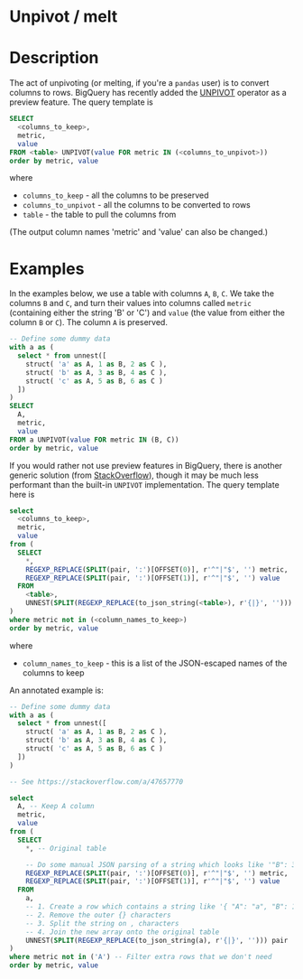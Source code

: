 # Unpivot / melt


# Description
The act of unpivoting (or melting, if you're a `pandas` user) is to convert columns to rows. BigQuery has recently added the [UNPIVOT](https://cloud.google.com/bigquery/docs/reference/standard-sql/query-syntax#unpivot_operator) operator as a preview feature.
The query template is

```sql
SELECT
  <columns_to_keep>,
  metric,
  value
FROM <table> UNPIVOT(value FOR metric IN (<columns_to_unpivot>))
order by metric, value
```
where
- `columns_to_keep` - all the columns to be preserved
- `columns_to_unpivot` - all the columns to be converted to rows
- `table` - the table to pull the columns from

(The output column names 'metric' and 'value' can also be changed.)
# Examples
In the examples below, we use a table with columns `A`, `B`, `C`. We take the columns `B` and `C`, and turn their values into columns called `metric` (containing either the string 'B' or 'C') and `value` (the value from either the column `B` or `C`). The column `A` is preserved.

```sql
-- Define some dummy data
with a as (
  select * from unnest([
    struct( 'a' as A, 1 as B, 2 as C ),
    struct( 'b' as A, 3 as B, 4 as C ),
    struct( 'c' as A, 5 as B, 6 as C )
  ])
)
SELECT
  A,
  metric,
  value
FROM a UNPIVOT(value FOR metric IN (B, C))
order by metric, value
```


If you would rather not use preview features in BigQuery, there is another generic solution (from [StackOverflow](https://stackoverflow.com/a/47657770)), though it may be much less performant than the built-in `UNPIVOT` implementation.
The query template here is

```sql
select
  <columns_to_keep>,
  metric,
  value
from (
  SELECT
    *,
    REGEXP_REPLACE(SPLIT(pair, ':')[OFFSET(0)], r'^"|"$', '') metric, 
    REGEXP_REPLACE(SPLIT(pair, ':')[OFFSET(1)], r'^"|"$', '') value 
  FROM
    <table>,
    UNNEST(SPLIT(REGEXP_REPLACE(to_json_string(<table>), r'{|}', ''))) pair
)
where metric not in (<column_names_to_keep>)
order by metric, value
```
where
- `column_names_to_keep` - this is a list of the JSON-escaped names of the columns to keep

An annotated example is:

```sql
-- Define some dummy data
with a as (
  select * from unnest([
    struct( 'a' as A, 1 as B, 2 as C ),
    struct( 'b' as A, 3 as B, 4 as C ),
    struct( 'c' as A, 5 as B, 6 as C )
  ])
)

-- See https://stackoverflow.com/a/47657770

select
  A, -- Keep A column
  metric,
  value
from (
  SELECT
    *, -- Original table

    -- Do some manual JSON parsing of a string which looks like '"B": 3'
    REGEXP_REPLACE(SPLIT(pair, ':')[OFFSET(0)], r'^"|"$', '') metric, 
    REGEXP_REPLACE(SPLIT(pair, ':')[OFFSET(1)], r'^"|"$', '') value 
  FROM
    a,
    -- 1. Create a row which contains a string like '{ "A": "a", "B": 1, "C": 2 }'
    -- 2. Remove the outer {} characters
    -- 3. Split the string on , characters
    -- 4. Join the new array onto the original table
    UNNEST(SPLIT(REGEXP_REPLACE(to_json_string(a), r'{|}', ''))) pair
)
where metric not in ('A') -- Filter extra rows that we don't need
order by metric, value
```